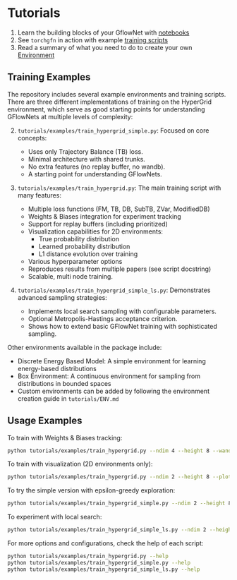 # Tutorials

1. Learn the building blocks of your GflowNet with [notebooks](https://github.com/saleml/torchgfn/tree/master/tutorials/notebooks/)
2. See `torchgfn` in action with example [training scripts](https://github.com/saleml/torchgfn/tree/master/tutorials/examples/)
3. Read a summary of what you need to do to create your own [Environment](https://github.com/saleml/torchgfn/tree/master/tutorials/ENV.md)

## Training Examples

The repository includes several example environments and training scripts. There are three different implementations of training on the HyperGrid environment, which serve as good starting points for understanding GFlowNets at multiple levels of complexity:

2. `tutorials/examples/train_hypergrid_simple.py`: Focused on core concepts:
   - Uses only Trajectory Balance (TB) loss.
   - Minimal architecture with shared trunks.
   - No extra features (no replay buffer, no wandb).
   - A starting point for understanding GFlowNets.

2. `tutorials/examples/train_hypergrid.py`: The main training script with many features:
   - Multiple loss functions (FM, TB, DB, SubTB, ZVar, ModifiedDB)
   - Weights & Biases integration for experiment tracking
   - Support for replay buffers (including prioritized)
   - Visualization capabilities for 2D environments:
     * True probability distribution
     * Learned probability distribution
     * L1 distance evolution over training
   - Various hyperparameter options
   - Reproduces results from multiple papers (see script docstring)
   - Scalable, multi node training.

3. `tutorials/examples/train_hypergrid_simple_ls.py`: Demonstrates advanced sampling strategies:
   - Implements local search sampling with configurable parameters.
   - Optional Metropolis-Hastings acceptance criterion.
   - Shows how to extend basic GFlowNet training with sophisticated sampling.

Other environments available in the package include:
- Discrete Energy Based Model: A simple environment for learning energy-based distributions
- Box Environment: A continuous environment for sampling from distributions in bounded spaces
- Custom environments can be added by following the environment creation guide in `tutorials/ENV.md`

## Usage Examples

To train with Weights & Biases tracking:
```bash
python tutorials/examples/train_hypergrid.py --ndim 4 --height 8 --wandb_project your_project_name
```

To train with visualization (2D environments only):
```bash
python tutorials/examples/train_hypergrid.py --ndim 2 --height 8 --plot
```

To try the simple version with epsilon-greedy exploration:
```bash
python tutorials/examples/train_hypergrid_simple.py --ndim 2 --height 8 --epsilon 0.1
```

To experiment with local search:
```bash
python tutorials/examples/train_hypergrid_simple_ls.py --ndim 2 --height 8 --n_local_search_loops 2 --back_ratio 0.5 --use_metropolis_hastings
```

For more options and configurations, check the help of each script:
```bash
python tutorials/examples/train_hypergrid.py --help
python tutorials/examples/train_hypergrid_simple.py --help
python tutorials/examples/train_hypergrid_simple_ls.py --help
```
